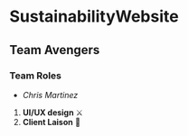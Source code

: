 # SustainabilityWebsite

## Team Avengers
### Team Roles  
* _Chris Martinez_
1. **UI/UX design** :crossed_swords:
2. **Client Laison** :tokyo_tower:
